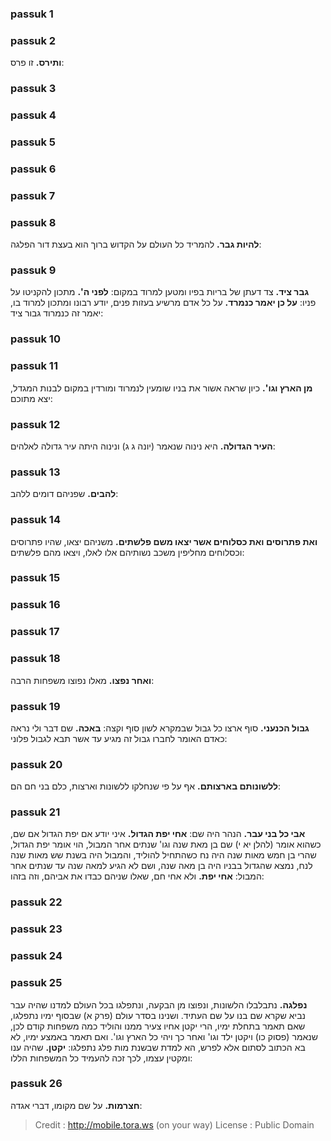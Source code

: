 
### passuk 1

### passuk 2
<b>ותירס.</b> זו פרס:

### passuk 3

### passuk 4

### passuk 5

### passuk 6

### passuk 7

### passuk 8
<b>להיות גבר.</b> להמריד כל העולם על הקדוש ברוך הוא בעצת דור הפלגה:

### passuk 9
<b>גבר ציד.</b> צד דעתן של בריות בפיו ומטען למרוד במקום: 
<b>לפני ה'.</b> מתכון להקניטו על פניו: 
<b>על כן יאמר כנמרד.</b> על כל אדם מרשיע בעזות פנים, יודע רבונו ומתכון למרוד בו, יאמר זה כנמרוד גבור ציד: 

### passuk 10

### passuk 11
<b>מן הארץ וגו'.</b> כיון שראה אשור את בניו שומעין לנמרוד ומורדין במקום לבנות המגדל, יצא מתוכם:

### passuk 12
<b>העיר הגדולה.</b> היא נינוה שנאמר (יונה ג ג) ונינוה היתה עיר גדולה לאלהים:

### passuk 13
<b>להבים.</b> שפניהם דומים ללהב:

### passuk 14
<b>ואת פתרוסים ואת כסלוחים אשר יצאו משם פלשתים.</b> משניהם יצאו, שהיו פתרוסים וכסלוחים מחליפין משכב נשותיהם אלו לאלו, ויצאו מהם פלשתים:

### passuk 15

### passuk 16

### passuk 17

### passuk 18
<b>ואחר נפצו.</b> מאלו נפוצו משפחות הרבה:

### passuk 19
<b>גבול הכנעני.</b> סוף ארצו כל גבול שבמקרא לשון סוף וקצה: 
<b>באכה.</b> שם דבר ולי נראה כאדם האומר לחברו גבול זה מגיע עד אשר תבא לגבול פלוני:

### passuk 20
<b>ללשונותם בארצותם.</b> אף על פי שנחלקו ללשונות וארצות, כלם בני חם הם:

### passuk 21
<b>אבי כל בני עבר.</b> הנהר היה שם: 
<b>אחי יפת הגדול.</b> איני יודע אם יפת הגדול אם שם, כשהוא אומר (להלן יא י) שם בן מאת שנה וגו' שנתים אחר המבול, הוי אומר יפת הגדול, שהרי בן חמש מאות שנה היה נח כשהתחיל להוליד, והמבול היה בשנת שש מאות שנה לנח, נמצא שהגדול בבניו היה בן מאה שנה, ושם לא הגיע למאה שנה עד שנתים אחר המבול: 
<b>אחי יפת.</b> ולא אחי חם, שאלו שניהם כבדו את אביהם, וזה בזהו:

### passuk 22

### passuk 23

### passuk 24

### passuk 25
<b>נפלגה.</b> נתבלבלו הלשונות, ונפוצו מן הבקעה, ונתפלגו בכל העולם למדנו שהיה עבר נביא שקרא שם בנו על שם העתיד. ושנינו בסדר עולם (פרק א) שבסוף ימיו נתפלגו, שאם תאמר בתחלת ימיו, הרי יקטן אחיו צעיר ממנו והוליד כמה משפחות קודם לכן, שנאמר (פסוק כו) ויקטן ילד וגו' ואחר כך ויהי כל הארץ וגו'. ואם תאמר באמצע ימיו, לא בא הכתוב לסתום אלא לפרש, הא למדת שבשנת מות פלג נתפלגו: 
<b>יקטן.</b> שהיה ענו ומקטין עצמו, לכך זכה להעמיד כל המשפחות הללו: 

### passuk 26
<b>חצרמות.</b> על שם מקומו, דברי אגדה: 

>Credit : http://mobile.tora.ws (on your way)
>License : Public Domain